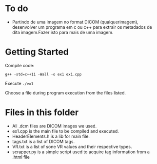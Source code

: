 # To do

- Partindo de uma imagem no format DICOM (qualquerimagem), desenvolver um programa em c ou c++ para extrair os metadados de dita imagem.Fazer isto para mais de uma imagem.

# Getting Started
Compile code:
```
g++ -std=c++11 -Wall -o ex1 ex1.cpp
```
Execute `./ex1`

Choose a  file during program execution from the files listed.

# Files in this folder
- All .dcm files are DICOM images we used.
- ex1.cpp is the main file to be compiled and executed.
- HeaderElements.h is a lib for main file.
- tags.txt is a list of DICOM tags.
- VR.txt is a list of sone VR values and their respective types.
- scrapper.py is a simple script used to acquire tag information from a .html file
